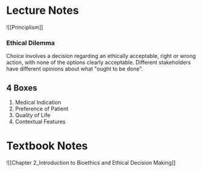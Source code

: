 # Lecture Notes
![[Principlism]]
### Ethical Dilemma
Choice involves a decision regarding an ethically acceptable, right or wrong action, with none of the options clearly acceptable. 
Different stakeholders have different opinions about what "ought to be done". 
## 4 Boxes
1. Medical Indication
2. Preference of Patient
3. Quality of Life
4. Contextual Features
# Textbook Notes
![[Chapter 2_Introduction to Bioethics and Ethical Decision Making]]